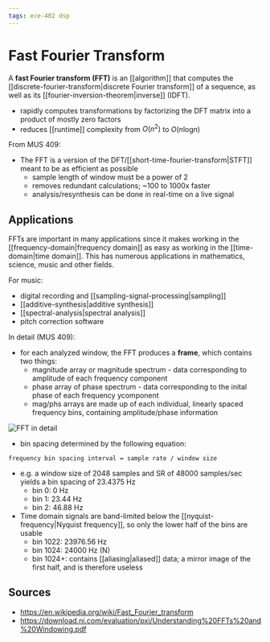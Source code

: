 ```yaml
---
tags: ece-402 dsp
---
```


# Fast Fourier Transform

A **fast Fourier transform (FFT)** is an [[algorithm]] that computes the [[discrete-fourier-transform|discrete Fourier transform]] of a sequence, as well as its [[fourier-inversion-theorem|inverse]] (IDFT).

- rapidly computes transformations by factorizing the DFT matrix into a product of mostly zero factors
- reduces [[runtime]] complexity from $O(n^2)$ to $O(n\text{log}n)$

From MUS 409:

- The FFT is a version of the DFT/[[short-time-fourier-transform|STFT]] meant to be as efficient as possible
  - sample length of window must be a power of 2
  - removes redundant calculations; ~100 to 1000x faster
  - analysis/resynthesis can be done in real-time on a live signal

## Applications

FFTs are important in many applications since it makes working in the [[frequency-domain|frequency domain]] as easy as working in the [[time-domain|time domain]]. This has numerous applications in mathematics, science, music and other fields.

For music:

- digital recording and [[sampling-signal-processing|sampling]]
- [[additive-synthesis|additive synthesis]]
- [[spectral-analysis|spectral analysis]]
- pitch correction software

In detail (MUS 409):

- for each analyzed window, the FFT produces a **frame**, which contains two things:
  - magnitude array or magnitude spectrum - data corresponding to amplitude of each frequency component
  - phase array of phase spectrum - data corresponding to the inital phase of each frequency ycomponent
  - mag/phs arrays are made up of each individual, linearly spaced frequency bins, containing amplitude/phase information

![FFT in detail](../public/attachments/fft-in-detail.png)

- bin spacing determined by the following equation:

```text
frequency bin spacing interval = sample rate / window size
```

- e.g. a window size of 2048 samples and SR of 48000 samples/sec yields a bin spacing of 23.4375 Hz
  - bin 0: 0 Hz
  - bin 1: 23.44 Hz
  - bin 2: 46.88 Hz
- Time domain signals are band-limited below the [[nyquist-frequency|Nyquist frequency]], so only the lower half of the bins are usable
  - bin 1022: 23976.56 Hz
  - bin 1024: 24000 Hz (N)
  - bin 1024+: contains [[aliasing|aliased]] data; a mirror image of the first half, and is therefore useless

## Sources

- <https://en.wikipedia.org/wiki/Fast_Fourier_transform>
- <https://download.ni.com/evaluation/pxi/Understanding%20FFTs%20and%20Windowing.pdf>
